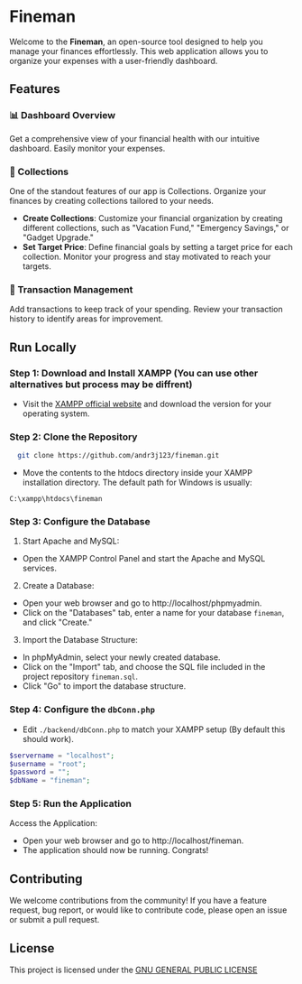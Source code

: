 # Fineman

Welcome to the **Fineman**, an open-source tool designed to help you manage your finances effortlessly. This web application allows you to organize your expenses with a user-friendly dashboard.

## Features

### 📊 Dashboard Overview

Get a comprehensive view of your financial health with our intuitive dashboard. Easily monitor your expenses.

### 📁 Collections

One of the standout features of our app is Collections. Organize your finances by creating collections tailored to your needs.

- **Create Collections**: Customize your financial organization by creating different collections, such as "Vacation Fund," "Emergency Savings," or "Gadget Upgrade."
- **Set Target Price**: Define financial goals by setting a target price for each collection. Monitor your progress and stay motivated to reach your targets.

### 📅 Transaction Management

Add transactions to keep track of your spending. Review your transaction history to identify areas for improvement.

## Run Locally

### Step 1: Download and Install XAMPP (You can use other alternatives but process may be diffrent)

- Visit the [XAMPP official website](https://www.apachefriends.org/index.html) and download the version for your operating system.

### Step 2: Clone the Repository

```bash
  git clone https://github.com/andr3j123/fineman.git
```

- Move the contents to the htdocs directory inside your XAMPP installation directory. The default path for Windows is usually:

```
C:\xampp\htdocs\fineman
```

### Step 3: Configure the Database

1. Start Apache and MySQL:

- Open the XAMPP Control Panel and start the Apache and MySQL services.

2. Create a Database:

- Open your web browser and go to http://localhost/phpmyadmin.
- Click on the "Databases" tab, enter a name for your database `fineman`, and click "Create."

3. Import the Database Structure:

- In phpMyAdmin, select your newly created database.
- Click on the "Import" tab, and choose the SQL file included in the project repository `fineman.sql`.
- Click "Go" to import the database structure.

### Step 4: Configure the `dbConn.php`

- Edit `./backend/dbConn.php` to match your XAMPP setup (By default this should work).

```php
$servername = "localhost";
$username = "root";
$password = "";
$dbName = "fineman";
```

### Step 5: Run the Application

Access the Application:

- Open your web browser and go to http://localhost/fineman.
- The application should now be running. Congrats!

## Contributing

We welcome contributions from the community! If you have a feature request, bug report, or would like to contribute code, please open an issue or submit a pull request.

## License

This project is licensed under the [GNU GENERAL PUBLIC LICENSE](https://www.gnu.org/licenses/gpl-3.0.html#license-text)
